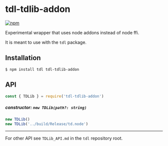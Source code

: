 # tdl-tdlib-addon

[![npm](https://img.shields.io/npm/v/tdl-tdlib-addon.svg)](https://www.npmjs.com/package/tdl-tdlib-addon)

Experimental wrapper that uses node addons instead of node ffi.

It is meant to use with the `tdl` package.

## Installation

```console
$ npm install tdl tdl-tdlib-addon
```

## API

```javascript
const { TDLib } = require('tdl-tdlib-addon')
```

##### constructor: `new TDLib(path?: string)`

```javascript
new TDLib()
new TDLib('../build/Release/td.node')
```

---

For other API see `TDLib_API.md` in the `tdl` repository root.
